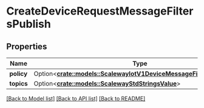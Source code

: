 # CreateDeviceRequestMessageFiltersPublish

## Properties

Name | Type | Description | Notes
------------ | ------------- | ------------- | -------------
**policy** | Option<[**crate::models::ScalewayIotV1DeviceMessageFiltersRulePolicy**](scaleway.iot.v1.Device.MessageFilters.Rule.Policy.md)> |  | [optional]
**topics** | Option<[**crate::models::ScalewayStdStringsValue**](scaleway.std.StringsValue.md)> |  | [optional]

[[Back to Model list]](../README.md#documentation-for-models) [[Back to API list]](../README.md#documentation-for-api-endpoints) [[Back to README]](../README.md)


